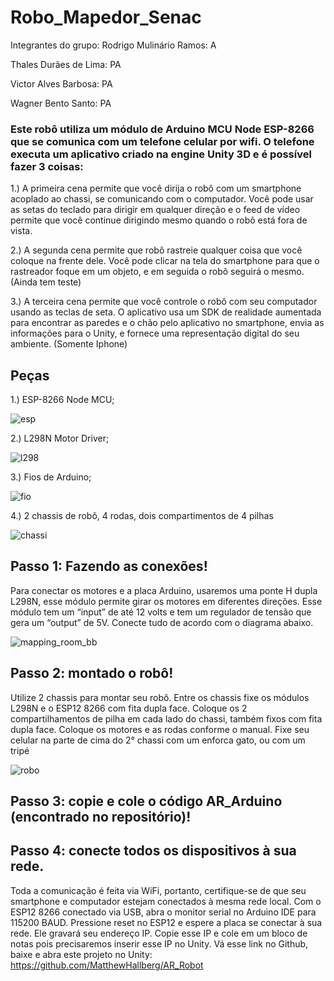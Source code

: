 # Robo_Mapedor_Senac
Integrantes do grupo:
Rodrigo Mulinário Ramos: A

Thales Durães de Lima: PA

Victor Alves Barbosa: PA

Wagner Bento Santo: PA

### Este robô utiliza um módulo de Arduino MCU Node ESP-8266 que se comunica com um telefone celular por wifi. O telefone executa um aplicativo criado na engine Unity 3D e é possível fazer 3 coisas:

1.)	A primeira cena permite que você dirija o robô com um smartphone acoplado ao chassi, se comunicando com o computador. Você pode usar as setas do teclado para dirigir em qualquer direção e o feed de vídeo permite que você continue dirigindo mesmo quando o robô está fora de vista.

2.)	A segunda cena permite que robô rastreie qualquer coisa que você coloque na frente dele. Você pode clicar na tela do smartphone para  que o rastreador foque em um objeto, e em seguida o robô seguirá o mesmo. (Ainda tem teste)

3.)	A terceira cena permite que você controle o robô com seu computador usando as teclas de seta. O aplicativo usa um SDK de realidade aumentada para encontrar as paredes e o chão pelo aplicativo no smartphone, envia as informações para o Unity, e fornece uma representação digital do seu ambiente.
(Somente Iphone)
  
  
## Peças
 
1.)	ESP-8266 Node MCU;

![esp](https://user-images.githubusercontent.com/43183325/45571726-91986680-b83d-11e8-8a9e-ec4e393f15b1.png)

2.)	L298N Motor Driver;

![l298](https://user-images.githubusercontent.com/43183325/45571742-9eb55580-b83d-11e8-8122-7eb2b8e6ca55.png)

3.) Fios de Arduino;

![fio](https://user-images.githubusercontent.com/43183325/45571730-9826de00-b83d-11e8-94e4-933b742c627c.png)

4.)	2 chassis de robô, 4 rodas, dois compartimentos de 4 pilhas

![chassi](https://user-images.githubusercontent.com/43183325/45571760-ab39ae00-b83d-11e8-8117-15a050947fc8.png)


## Passo 1: Fazendo as conexões!

Para conectar os motores e a placa Arduino, usaremos uma ponte H dupla L298N, esse módulo permite girar os motores em diferentes direções.
Esse módulo tem um “input” de até 12 volts e tem um regulador de tensão que gera um “output” de 5V.
Conecte tudo de acordo com o diagrama abaixo.

![mapping_room_bb](https://user-images.githubusercontent.com/43183325/45571590-159e1e80-b83d-11e8-8788-20402695dafe.png)
 
## Passo 2: montado o robô!

Utilize 2 chassis para montar seu robô. Entre os chassis fixe os módulos L298N e o ESP12 8266 com fita dupla face.
Coloque os 2 compartilhamentos de pilha em cada lado do chassi, também fixos com fita dupla face.
Coloque os motores e as rodas conforme o manual.
Fixe seu celular na parte de cima do 2° chassi com um enforca gato, ou com um tripé

 ![robo](https://user-images.githubusercontent.com/43183325/45571751-a412a000-b83d-11e8-82ce-0ccd0aca1d6a.png)

## Passo 3: copie e cole o código AR_Arduino (encontrado no repositório)!

## Passo 4: conecte todos os dispositivos à sua rede.

Toda a comunicação é feita via WiFi, portanto, certifique-se de que seu smartphone e computador estejam conectados à mesma rede local.
Com o ESP12 8266 conectado via USB, abra o monitor serial no Arduino IDE para 115200 BAUD.
Pressione reset no ESP12 e espere a placa se conectar à sua rede. Ele gravará seu endereço IP.
Copie esse IP e cole em um bloco de notas pois precisaremos inserir esse IP no Unity.
Vá esse link no Github, baixe e abra este projeto no Unity:
https://github.com/MatthewHallberg/AR_Robot
